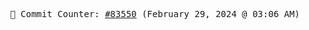 <p align="center">
    <samp>
        📮 Commit Counter: <a href="https://github.com/Javascript-void0/Javascript-void0/commits/main">#83550</a> (February 29, 2024 @ 03:06 AM)
    </samp>
</p>